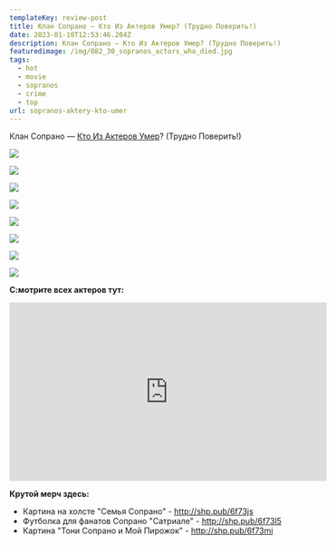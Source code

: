 ```yaml
---
templateKey: review-post
title: Клан Сопрано — Кто Из Актеров Умер? (Трудно Поверить!)
date: 2023-01-10T12:53:46.204Z
description: Клан Сопрано — Кто Из Актеров Умер? (Трудно Поверить!)
featuredimage: /img/082_30_sopranos_actors_who_died.jpg
tags:
  - hot
  - movie
  - sopranos
  - crime
  - top
url: sopranos-aktery-kto-umer
---
```

Клан Сопрано — [Кто Из Актеров Умер](https://youtu.be/Gs8nDWpjGcU)? (Трудно Поверить!)

![](/img/00.main.00_00_12_00.still001.png)

![](/img/00.main.00_00_18_14.still002.png)

![](/img/00.main.00_00_46_06.still003.png)

![](/img/00.main.00_00_57_25.still004.png)

![](/img/00.main.00_01_58_48.still008.png)

![](/img/00.main.00_02_30_56.still010.png)

![](/img/00.main.00_05_30_18.still022.png)

![](/img/00.main.00_05_15_02.still021.png)

**С:мотрите всех актеров тут:**

<div class="video-container"><iframe width="560" height="315" src="https://www.youtube.com/embed/Gs8nDWpjGcU" title="YouTube video player" frameborder="0" allow="accelerometer; autoplay; clipboard-write; encrypted-media; gyroscope; picture-in-picture; web-share" allowfullscreen></iframe></div>

**Крутой мерч здесь:**

* Картина на холсте "Семья Сопрано" - http://shp.pub/6f73js
* Футболка для фанатов Сопрано "Сатриале" - http://shp.pub/6f73l5
* Картина "Тони Сопрано и Мой Пирожок" - http://shp.pub/6f73mi